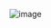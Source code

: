 ![image](https://user-images.githubusercontent.com/60043682/200133612-76db8d01-0d83-4d3e-840c-33a7a3fd8e2e.png)
